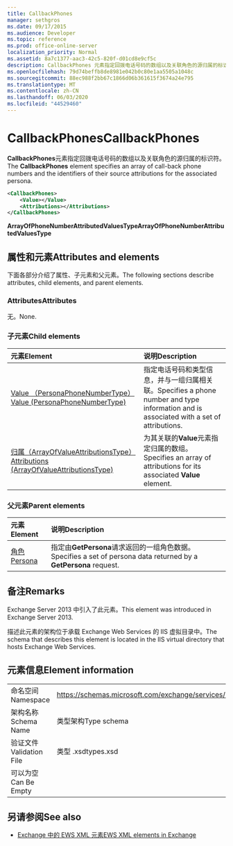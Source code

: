 ```yaml
---
title: CallbackPhones
manager: sethgros
ms.date: 09/17/2015
ms.audience: Developer
ms.topic: reference
ms.prod: office-online-server
localization_priority: Normal
ms.assetid: 8a7c1377-aac3-42c5-820f-d01cd8e9cf5c
description: CallbackPhones 元素指定回拨电话号码的数组以及关联角色的源归属的标识符。
ms.openlocfilehash: 79d74beffb8de8981e042b0c80e1aa5505a1048c
ms.sourcegitcommit: 88ec988f2bb67c1866d06b361615f3674a24e795
ms.translationtype: MT
ms.contentlocale: zh-CN
ms.lasthandoff: 06/03/2020
ms.locfileid: "44529460"
---
```

# <a name="callbackphones"></a><span data-ttu-id="d90e4-103">CallbackPhones</span><span class="sxs-lookup"><span data-stu-id="d90e4-103">CallbackPhones</span></span>

<span data-ttu-id="d90e4-104">**CallbackPhones**元素指定回拨电话号码的数组以及关联角色的源归属的标识符。</span><span class="sxs-lookup"><span data-stu-id="d90e4-104">The **CallbackPhones** element specifies an array of call-back phone numbers and the identifiers of their source attributions for the associated persona.</span></span> 
  
```XML
<CallbackPhones>
    <Value></Value>
    <Attributions></Attributions>
</CallbackPhones>
```

 <span data-ttu-id="d90e4-105">**ArrayOfPhoneNumberAttributedValuesType**</span><span class="sxs-lookup"><span data-stu-id="d90e4-105">**ArrayOfPhoneNumberAttributedValuesType**</span></span>
## <a name="attributes-and-elements"></a><span data-ttu-id="d90e4-106">属性和元素</span><span class="sxs-lookup"><span data-stu-id="d90e4-106">Attributes and elements</span></span>

<span data-ttu-id="d90e4-107">下面各部分介绍了属性、子元素和父元素。</span><span class="sxs-lookup"><span data-stu-id="d90e4-107">The following sections describe attributes, child elements, and parent elements.</span></span>
  
### <a name="attributes"></a><span data-ttu-id="d90e4-108">Attributes</span><span class="sxs-lookup"><span data-stu-id="d90e4-108">Attributes</span></span>

<span data-ttu-id="d90e4-109">无。</span><span class="sxs-lookup"><span data-stu-id="d90e4-109">None.</span></span>
  
### <a name="child-elements"></a><span data-ttu-id="d90e4-110">子元素</span><span class="sxs-lookup"><span data-stu-id="d90e4-110">Child elements</span></span>

|<span data-ttu-id="d90e4-111">**元素**</span><span class="sxs-lookup"><span data-stu-id="d90e4-111">**Element**</span></span>|<span data-ttu-id="d90e4-112">**说明**</span><span class="sxs-lookup"><span data-stu-id="d90e4-112">**Description**</span></span>|
|:-----|:-----|
|[<span data-ttu-id="d90e4-113">Value （PersonaPhoneNumberType）</span><span class="sxs-lookup"><span data-stu-id="d90e4-113">Value (PersonaPhoneNumberType)</span></span>](value-personaphonenumbertype.md) <br/> |<span data-ttu-id="d90e4-114">指定电话号码和类型信息，并与一组归属相关联。</span><span class="sxs-lookup"><span data-stu-id="d90e4-114">Specifies a phone number and type information and is associated with a set of attributions.</span></span>  <br/> |
|[<span data-ttu-id="d90e4-115">归属（ArrayOfValueAttributionsType）</span><span class="sxs-lookup"><span data-stu-id="d90e4-115">Attributions (ArrayOfValueAttributionsType)</span></span>](attributions-arrayofvalueattributionstype.md) <br/> |<span data-ttu-id="d90e4-116">为其关联的**Value**元素指定归属的数组。</span><span class="sxs-lookup"><span data-stu-id="d90e4-116">Specifies an array of attributions for its associated **Value** element.</span></span>  <br/> |
   
### <a name="parent-elements"></a><span data-ttu-id="d90e4-117">父元素</span><span class="sxs-lookup"><span data-stu-id="d90e4-117">Parent elements</span></span>

|<span data-ttu-id="d90e4-118">**元素**</span><span class="sxs-lookup"><span data-stu-id="d90e4-118">**Element**</span></span>|<span data-ttu-id="d90e4-119">**说明**</span><span class="sxs-lookup"><span data-stu-id="d90e4-119">**Description**</span></span>|
|:-----|:-----|
|[<span data-ttu-id="d90e4-120">角色</span><span class="sxs-lookup"><span data-stu-id="d90e4-120">Persona</span></span>](persona.md) <br/> |<span data-ttu-id="d90e4-121">指定由**GetPersona**请求返回的一组角色数据。</span><span class="sxs-lookup"><span data-stu-id="d90e4-121">Specifies a set of persona data returned by a **GetPersona** request.</span></span>  <br/> |
   
## <a name="remarks"></a><span data-ttu-id="d90e4-122">备注</span><span class="sxs-lookup"><span data-stu-id="d90e4-122">Remarks</span></span>

<span data-ttu-id="d90e4-123">Exchange Server 2013 中引入了此元素。</span><span class="sxs-lookup"><span data-stu-id="d90e4-123">This element was introduced in Exchange Server 2013.</span></span>
  
<span data-ttu-id="d90e4-124">描述此元素的架构位于承载 Exchange Web Services 的 IIS 虚拟目录中。</span><span class="sxs-lookup"><span data-stu-id="d90e4-124">The schema that describes this element is located in the IIS virtual directory that hosts Exchange Web Services.</span></span>
  
## <a name="element-information"></a><span data-ttu-id="d90e4-125">元素信息</span><span class="sxs-lookup"><span data-stu-id="d90e4-125">Element information</span></span>

|||
|:-----|:-----|
|<span data-ttu-id="d90e4-126">命名空间</span><span class="sxs-lookup"><span data-stu-id="d90e4-126">Namespace</span></span>  <br/> |https://schemas.microsoft.com/exchange/services/2006/types  <br/> |
|<span data-ttu-id="d90e4-127">架构名称</span><span class="sxs-lookup"><span data-stu-id="d90e4-127">Schema Name</span></span>  <br/> |<span data-ttu-id="d90e4-128">类型架构</span><span class="sxs-lookup"><span data-stu-id="d90e4-128">Type schema</span></span>  <br/> |
|<span data-ttu-id="d90e4-129">验证文件</span><span class="sxs-lookup"><span data-stu-id="d90e4-129">Validation File</span></span>  <br/> |<span data-ttu-id="d90e4-130">类型 .xsd</span><span class="sxs-lookup"><span data-stu-id="d90e4-130">types.xsd</span></span>  <br/> |
|<span data-ttu-id="d90e4-131">可以为空</span><span class="sxs-lookup"><span data-stu-id="d90e4-131">Can Be Empty</span></span>  <br/> ||
   
## <a name="see-also"></a><span data-ttu-id="d90e4-132">另请参阅</span><span class="sxs-lookup"><span data-stu-id="d90e4-132">See also</span></span>



- [<span data-ttu-id="d90e4-133">Exchange 中的 EWS XML 元素</span><span class="sxs-lookup"><span data-stu-id="d90e4-133">EWS XML elements in Exchange</span></span>](ews-xml-elements-in-exchange.md)

